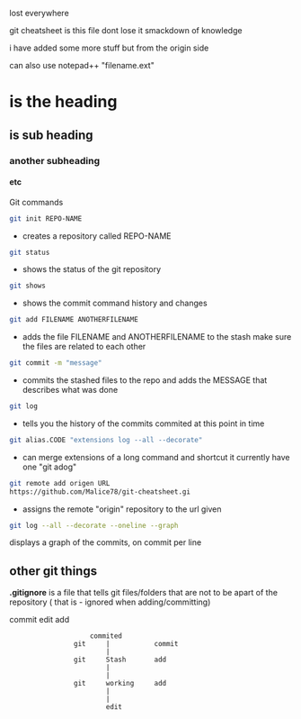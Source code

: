 
lost everywhere

git cheatsheet is this file dont lose it
smackdown of knowledge

i have added some more stuff but from the origin side 

can also use notepad++ "filename.ext" 
# is the heading
## is sub heading
### another subheading
#### etc



Git commands
```bash
git init REPO-NAME
```
-	creates a repository called REPO-NAME

```bash
git status
```
- shows the status of the git repository

```bash
git shows
```
- shows the commit command history and changes

```bash
git add FILENAME ANOTHERFILENAME
```
- adds the file FILENAME and ANOTHERFILENAME to the stash	make sure the files are related to each other


```bash
git commit -m "message"
```
- commits the stashed files to the repo and adds the MESSAGE that describes what was done

```bash
git log
```
- tells you the history of the commits commited at this point in time

```bash
git alias.CODE "extensions log --all --decorate"
```
- can merge extensions of a long command and shortcut it currently have one "git adog"

```bash
git remote add origen URL
https://github.com/Malice78/git-cheatsheet.gi
```
- assigns the remote "origin" repository to the url given


```bash
git log --all --decorate --oneline --graph
```
displays a graph of the commits, on commit per line

## other git things

**.gitignore** is a file that tells git files/folders that are not to be apart of the repository	( that is - ignored when adding/committing)





commit
edit
add


						commited
					git		|			commit
							|	
					git		Stash 		add
							|	
							|
					git		working		add
							|
							|
							edit
